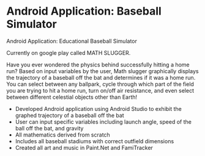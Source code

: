 # Android Application: Baseball Simulator
Android Application: Educational Baseball Simulator

Currently on google play called MATH SLUGGER.

Have you ever wondered the physics behind successfully hitting a home run? Based on input variables by the user, 
Math slugger graphically displays the trajectory of a baseball off the bat and determines if it was a home run. 
You can select between any ballpark, cycle through which part of the field you are trying to hit a home run, 
turn on/off air resistance, and even select between different celestial objects other than Earth!

- Developed Android application using Android Studio to exhibit the graphed trajectory of a baseball off the bat
- User can input specific variables including launch angle, speed of the ball off the bat, and gravity
- All mathematics derived from scratch
- Includes all baseball stadiums with correct outfield dimensions
- Created all art and music in Paint.Net and FamiTracker
